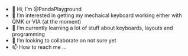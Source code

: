 - 👋 Hi, I’m @PandaPlayground
- 👀 I’m interested in getting my mechaical keyboard working either with QMK or VIA (at the moment)
- 🌱 I’m currently learning a lot of stuff about keyboards, layouts and programming
- 💞️ I’m looking to collaborate on not sure yet
- 📫 How to reach me ...

<!---
PandaPlayground/PandaPlayground is a ✨ special ✨ repository because its `README.md` (this file) appears on your GitHub profile.
You can click the Preview link to take a look at your changes.
--->
